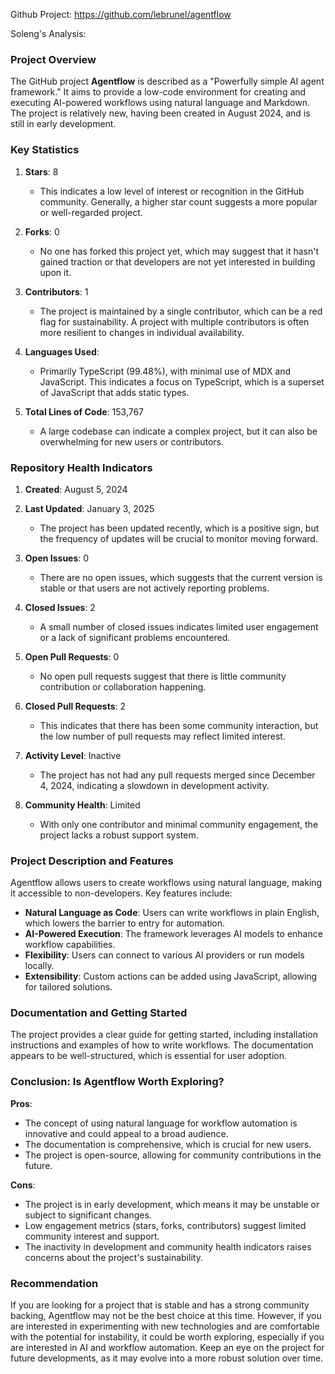 Github Project: https://github.com/lebrunel/agentflow

Soleng's Analysis:

### Project Overview

The GitHub project **Agentflow** is described as a "Powerfully simple AI agent framework." It aims to provide a low-code environment for creating and executing AI-powered workflows using natural language and Markdown. The project is relatively new, having been created in August 2024, and is still in early development.

### Key Statistics

1. **Stars**: 8
   - This indicates a low level of interest or recognition in the GitHub community. Generally, a higher star count suggests a more popular or well-regarded project.

2. **Forks**: 0
   - No one has forked this project yet, which may suggest that it hasn't gained traction or that developers are not yet interested in building upon it.

3. **Contributors**: 1
   - The project is maintained by a single contributor, which can be a red flag for sustainability. A project with multiple contributors is often more resilient to changes in individual availability.

4. **Languages Used**: 
   - Primarily TypeScript (99.48%), with minimal use of MDX and JavaScript. This indicates a focus on TypeScript, which is a superset of JavaScript that adds static types.

5. **Total Lines of Code**: 153,767
   - A large codebase can indicate a complex project, but it can also be overwhelming for new users or contributors.

### Repository Health Indicators

1. **Created**: August 5, 2024
2. **Last Updated**: January 3, 2025
   - The project has been updated recently, which is a positive sign, but the frequency of updates will be crucial to monitor moving forward.

3. **Open Issues**: 0
   - There are no open issues, which suggests that the current version is stable or that users are not actively reporting problems.

4. **Closed Issues**: 2
   - A small number of closed issues indicates limited user engagement or a lack of significant problems encountered.

5. **Open Pull Requests**: 0
   - No open pull requests suggest that there is little community contribution or collaboration happening.

6. **Closed Pull Requests**: 2
   - This indicates that there has been some community interaction, but the low number of pull requests may reflect limited interest.

7. **Activity Level**: Inactive
   - The project has not had any pull requests merged since December 4, 2024, indicating a slowdown in development activity.

8. **Community Health**: Limited
   - With only one contributor and minimal community engagement, the project lacks a robust support system.

### Project Description and Features

Agentflow allows users to create workflows using natural language, making it accessible to non-developers. Key features include:

- **Natural Language as Code**: Users can write workflows in plain English, which lowers the barrier to entry for automation.
- **AI-Powered Execution**: The framework leverages AI models to enhance workflow capabilities.
- **Flexibility**: Users can connect to various AI providers or run models locally.
- **Extensibility**: Custom actions can be added using JavaScript, allowing for tailored solutions.

### Documentation and Getting Started

The project provides a clear guide for getting started, including installation instructions and examples of how to write workflows. The documentation appears to be well-structured, which is essential for user adoption.

### Conclusion: Is Agentflow Worth Exploring?

**Pros**:
- The concept of using natural language for workflow automation is innovative and could appeal to a broad audience.
- The documentation is comprehensive, which is crucial for new users.
- The project is open-source, allowing for community contributions in the future.

**Cons**:
- The project is in early development, which means it may be unstable or subject to significant changes.
- Low engagement metrics (stars, forks, contributors) suggest limited community interest and support.
- The inactivity in development and community health indicators raises concerns about the project's sustainability.

### Recommendation

If you are looking for a project that is stable and has a strong community backing, Agentflow may not be the best choice at this time. However, if you are interested in experimenting with new technologies and are comfortable with the potential for instability, it could be worth exploring, especially if you are interested in AI and workflow automation. Keep an eye on the project for future developments, as it may evolve into a more robust solution over time.